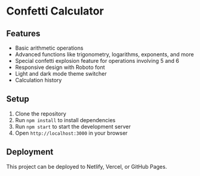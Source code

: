 # Confetti Calculator


## Features

- Basic arithmetic operations
- Advanced functions like trigonometry, logarithms, exponents, and more
- Special confetti explosion feature for operations involving 5 and 6
- Responsive design with Roboto font
- Light and dark mode theme switcher
- Calculation history

## Setup

1. Clone the repository
2. Run `npm install` to install dependencies
3. Run `npm start` to start the development server
4. Open `http://localhost:3000` in your browser

## Deployment

This project can be deployed to Netlify, Vercel, or GitHub Pages.